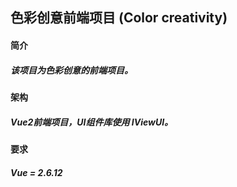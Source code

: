 ## 色彩创意前端项目 (Color creativity)

#### 简介

##### 该项目为色彩创意的前端项目。

#### 架构

##### **Vue2**前端项目，UI组件库使用 **IViewUI**。

#### 要求

##### Vue = 2.6.12
